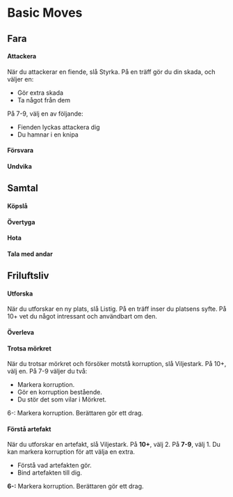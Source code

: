 # Basic Moves

## Fara

#### Attackera
När du attackerar en fiende, slå Styrka. På en träff gör du din skada, och väljer en:

* Gör extra skada
* Ta något från dem

På 7-9, välj en av följande:

* Fienden lyckas attackera dig
* Du hamnar i en knipa

#### Försvara

#### Undvika

## Samtal

#### Köpslå

#### Övertyga

#### Hota

#### Tala med andar

## Friluftsliv

#### Utforska
När du utforskar en ny plats, slå Listig. På en träff inser du platsens syfte. På 10+ vet du något intressant och användbart om den.

#### Överleva

#### Trotsa mörkret
När du trotsar mörkret och försöker motstå korruption, slå Viljestark.
På 10+, välj en. På 7-9 väljer du två:

* Markera korruption.
* Gör en korruption bestående.
* Du stör det som vilar i Mörkret.

6-: Markera korruption. Berättaren gör ett drag.


#### Förstå artefakt
När du utforskar en artefakt, slå Viljestark. På **10+**, välj 2. På **7-9**, välj 1. Du kan markera korruption för att välja en extra.
* Förstå vad artefakten gör.
* Bind artefakten till dig.

**6-:** Markera korruption. Berättaren gör ett drag.
